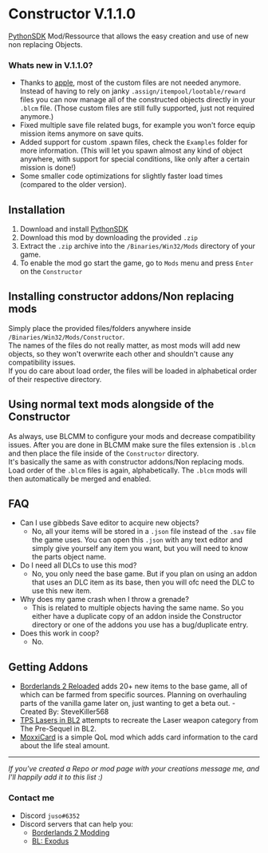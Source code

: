 # Constructor V.1.1.0
[PythonSDK](https://github.com/bl-sdk/PythonSDK) Mod/Ressource that allows the easy creation and use of new non replacing Objects.

### Whats new in V.1.1.0?
- Thanks to [apple](https://github.com/apple1417/bl-sdk-mods), most of the custom files are not needed anymore.  
Instead of having to rely on janky `.assign/itempool/lootable/reward` files you can now manage all of the constructed objects directly in your `.blcm` file.
(Those custom files are still fully supported, just not required anymore.)
- Fixed multiple save file related bugs, for example you won't force equip mission items anymore on save quits.  
- Added support for custom .spawn files, check the `Examples` folder for more information. (This will let you spawn almost any kind of object anywhere,
 with support for special conditions, like only after a certain mission is done!)
 -  Some smaller code optimizations for slightly faster load times (compared to the older version).


## Installation
1. Download and install [PythonSDK](https://github.com/bl-sdk/PythonSDK)  
2. Download this mod by downloading the provided `.zip`  
3. Extract the `.zip` archive into the `/Binaries/Win32/Mods` directory of your game.
4. To enable the mod go start the game, go to `Mods` menu and press `Enter` on the `Constructor`  

## Installing constructor addons/Non replacing mods
Simply place the provided files/folders anywhere inside `/Binaries/Win32/Mods/Constructor`.  
The names of the files do not really matter, as most mods will add new objects, so they won't overwrite each other and
shouldn't cause any compatibility issues.  
If you do care about load order, the files will be loaded in alphabetical order of their respective directory.

## Using normal text mods alongside of the Constructor
As always, use BLCMM to configure your mods and decrease compatibility issues. 
After you are done in BLCMM make sure the files extension is `.blcm` and then place the file inside of the `Constructor` directory.  
It's basically the same as with constructor addons/Non replacing mods. Load order of the `.blcm` files is again, alphabetically.
The `.blcm` mods will then automatically be merged and enabled. 

## FAQ
- Can I use gibbeds Save editor to acquire new objects? 
  - No, all your items will be stored in a `.json` file instead of the `.sav` file the game uses. You can open this `.json` with any text editor and simply give yourself any item you want, but you will need to know the parts object name.
- Do I need all DLCs to use this mod?
  - No, you only need the base game. But if you plan on using an addon that uses an DLC item as its base, then you will ofc need the DLC to use this new item.
- Why does my game crash when I throw a grenade?
  - This is related to multiple objects having the same name. So you either have a duplicate copy of an addon inside the Constructor directory or one of the addons you use has a bug/duplicate entry.
- Does this work in coop?
  - No.

## Getting Addons
- [Borderlands 2 Reloaded](https://www.nexusmods.com/borderlands2/mods/272) 
 adds 20+ new items to the base game, all of which can be farmed from specific sources. Planning on overhauling parts of the vanilla game later on, just wanting to get a beta out. -Created By: SteveKiller568  
 - [TPS Lasers in BL2](https://www.nexusmods.com/borderlands2/mods/281)
 attempts to recreate the Laser weapon category from The Pre-Sequel in BL2.   
 - [MoxxiCard](https://github.com/zondaken/bl2-mods/tree/main/sdk-mods/MoxxiCard)
   is a simple QoL mod which adds card information to the card about the life steal amount.  
--------------------------------
*If you've created a Repo or mod page with your creations message me, and I'll happily add it to this list :)*

### Contact me
- Discord `juso#6352`
- Discord servers that can help you:
  - [Borderlands 2 Modding](https://discord.gg/DK74kjy)
  - [BL: Exodus](https://discord.gg/tdK5MGK)
  